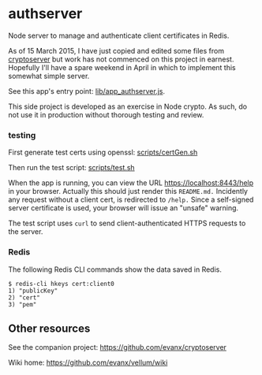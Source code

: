 # authserver

Node server to manage and authenticate client certificates in Redis.

As of 15 March 2015, I have just copied and edited some files from <a href="https://github.com/evanx/cryptoserver">cryptoserver</a> but work has not commenced on this project in earnest. Hopefully I'll have a spare weekend in April in which to implement this somewhat simple server.

See this app's entry point: <a href="https://github.com/evanx/cryptoserver/blob/master/lib/app_cryptoserver.js">lib/app_authserver.js</a>.

This side project is developed as an exercise in Node crypto. As such, do not use it in production without thorough testing and review.


### testing 

First generate test certs using openssl: [scripts/certGen.sh](https://github.com/evanx/authserver/blob/master/scripts/certGen.sh)

Then run the test script: [scripts/test.sh](https://github.com/evanx/authserver/blob/master/scripts/test.sh)

When the app is running, you can view the URL <a href="https://localhost:8443/help">https://localhost:8443/help</a> in your browser. Actually this should just render this `README.md.` Incidently any request without a client cert, is redirected to `/help.` Since a self-signed server certificate is used, your browser will issue an "unsafe" warning.

The test script uses `curl` to send client-authenticated HTTPS requests to the server.


### Redis 

The following Redis CLI commands show the data saved in Redis. 

```shell
$ redis-cli hkeys cert:client0
1) "publicKey"
2) "cert"
3) "pem"
```


## Other resources

See the companion project: https://github.com/evanx/cryptoserver

Wiki home: https://github.com/evanx/vellum/wiki


